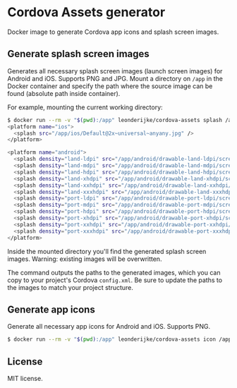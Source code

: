 # Cordova Assets generator

Docker image to generate Cordova app icons and splash screen images.

## Generate splash screen images

Generates all necessary splash screen images (launch screen images) for Android and iOS. Supports PNG and JPG. Mount a directory on `/app` in the Docker container and specify the path where the source image can be found (absolute path inside container).

For example, mounting the current working directory:

```sh
$ docker run --rm -v "$(pwd):/app" leonderijke/cordova-assets splash /app/splash.jpg
<platform name="ios">
  <splash src="/app/ios/Default@2x~universal~anyany.jpg" />
</platform>

<platform name="android">
  <splash density="land-ldpi" src="/app/android/drawable-land-ldpi/screen.jpg" />
  <splash density="land-mdpi" src="/app/android/drawable-land-mdpi/screen.jpg" />
  <splash density="land-hdpi" src="/app/android/drawable-land-hdpi/screen.jpg" />
  <splash density="land-xhdpi" src="/app/android/drawable-land-xhdpi/screen.jpg" />
  <splash density="land-xxhdpi" src="/app/android/drawable-land-xxhdpi/screen.jpg" />
  <splash density="land-xxxhdpi" src="/app/android/drawable-land-xxxhdpi/screen.jpg" />
  <splash density="port-ldpi" src="/app/android/drawable-port-ldpi/screen.jpg" />
  <splash density="port-mdpi" src="/app/android/drawable-port-mdpi/screen.jpg" />
  <splash density="port-hdpi" src="/app/android/drawable-port-hdpi/screen.jpg" />
  <splash density="port-xhdpi" src="/app/android/drawable-port-xhdpi/screen.jpg" />
  <splash density="port-xxhdpi" src="/app/android/drawable-port-xxhdpi/screen.jpg" />
  <splash density="port-xxxhdpi" src="/app/android/drawable-port-xxxhdpi/screen.jpg" />
</platform>
```

Inside the mounted directory you'll find the generated splash screen images. Warning: existing images will be overwritten.

The command outputs the paths to the generated images, which you can copy to your project's Cordova `config.xml`. Be sure to update the paths to the images to match your project structure.

## Generate app icons

Generate all necessary app icons for Android and iOS. Supports PNG.

```sh
$ docker run --rm -v "$(pwd):/app" leonderijke/cordova-assets icon /app/icon.png
```

## License

MIT license.
